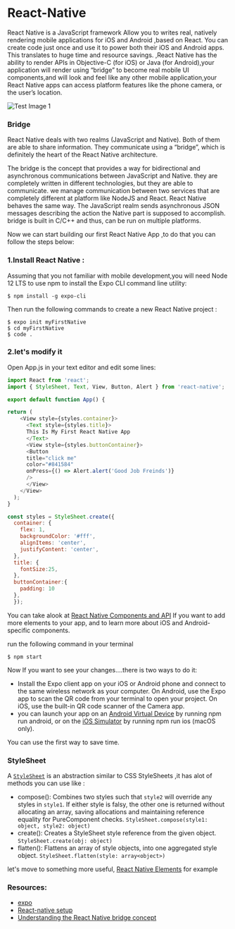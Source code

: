 # React-Native 

React Native is a JavaScript framework Allow you to writes real, natively rendering mobile applications for iOS and Android ,based on React.
You can create code just once and use it to power both their iOS and Android apps. This translates to huge time and resource savings. ,React Native has the ability to render APIs in Objective-C (for iOS) or Java (for Android),your application will render using “bridge” to become real mobile UI components,and will look and feel like any other mobile application,your React Native apps can access platform features like the phone camera, or the user’s location.

![Test Image 1](https://www.netguru.com/hs-fs/hubfs/image10-Jul-03-2020-11-20-54-82-AM.png?width=1600&name=image10-Jul-03-2020-11-20-54-82-AM.png)

### Bridge
React Native deals with two realms (JavaScript and Native). Both of them are able to share information. They communicate using a “bridge”, which is definitely the heart of the React Native architecture.

The bridge is the concept that provides a way for bidirectional and asynchronous communications between JavaScript and Native. they are completely written in different technologies, but they are able to communicate.
we manage communication between two services that are completely different at platform like NodeJS and React.
React Native behaves the same way. The JavaScript realm sends asynchronous JSON messages describing the action the Native part is supposed to accomplish.
bridge is built in C/C++ and thus, can be run on multiple platforms. 

Now we can start building our first React Native App ,to do that you can follow the steps below:
### 1.Install React Native :
Assuming that you not familiar with mobile development,you will need Node 12 LTS to use npm to install the Expo CLI command line utility:
```console
$ npm install -g expo-cli
```
Then run the following commands to create a new React Native project :
```console
$ expo init myFirstNative
$ cd myFirstNative
$ code .
```

### 2.let's modify it
Open App.js in your text editor and edit some lines:

```js
import React from 'react';
import { StyleSheet, Text, View, Button, Alert } from 'react-native';

export default function App() {

return (
    <View style={styles.container}>
      <Text style={styles.title}>
      This Is My First React Native App
      </Text>
      <View style={styles.buttonContainer}>
      <Button
      title="click me"
      color="#841584"
      onPress={() => Alert.alert('Good Job Freinds')}
      />
      </View>
    </View>
  );
}

const styles = StyleSheet.create({
  container: {
    flex: 1,
    backgroundColor: '#fff',
    alignItems: 'center',
    justifyContent: 'center',
  },
  title: {
    fontSize:25,
  },
  buttonContainer:{
    padding: 10
  },
  });
```
You can take alook at [React Native Components and API](https://reactnative.dev/docs/components-and-apis) If you want to add more elements to your app, and to learn more about iOS and Android-specific components.

run the following command in your terminal
```console
$ npm start
```
Now If you want to see your changes....there is two ways to do it:

- Install the Expo client app on your iOS or Android phone and connect to the same wireless network as your computer. On Android, use the Expo app to scan the QR code from your terminal to open your project. On iOS, use the built-in QR code scanner of the Camera app.
- you can launch your app on an [Android Virtual Device](https://docs.expo.io/workflow/android-studio-emulator/) by running npm run android, or on the [iOS Simulator](https://docs.expo.io/workflow/ios-simulator/) by running npm run ios (macOS only).

You can use the first way to save time.


### StyleSheet
A [`StyleSheet`](https://reactnative.dev/docs/stylesheet) is an abstraction similar to CSS StyleSheets ,it has alot of methods you can use like :
- compose(): Combines two styles such that `style2` will override any styles in `style1`. If either style is falsy, the other one is returned without allocating an array, saving allocations and maintaining reference equality for PureComponent checks.
`StyleSheet.compose(style1: object, style2: object)`
- create(): Creates a StyleSheet style reference from the given object.
`StyleSheet.create(obj: object)`
- flatten(): Flattens an array of style objects, into one aggregated style object.
`StyleSheet.flatten(style: array<object>)`

let's move to something more useful, [React Native Elements](./RN-Elements.md) for example

### Resources:
- [expo](https://expo.io/learn)
- [React-native setup](https://reactnative.dev/docs/environment-setup#docsNav)
- [Understanding the React Native bridge concept](https://hackernoon.com/understanding-react-native-bridge-concept-e9526066ddb8)
